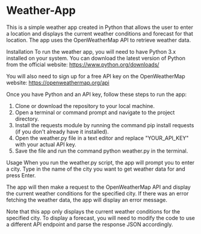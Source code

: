 # Weather-App
This is a simple weather app created in Python that allows the user to enter a location and displays the current weather conditions and forecast for that location. The app uses the OpenWeatherMap API to retrieve weather data.

Installation
To run the weather app, you will need to have Python 3.x installed on your system. You can download the latest version of Python from the official website: https://www.python.org/downloads/

You will also need to sign up for a free API key on the OpenWeatherMap website: https://openweathermap.org/api

Once you have Python and an API key, follow these steps to run the app:

1. Clone or download the repository to your local machine.
2. Open a terminal or command prompt and navigate to the project directory.
3. Install the requests module by running the command pip install requests (if you don't already have it installed).
4. Open the weather.py file in a text editor and replace "YOUR_API_KEY" with your actual API key.
5. Save the file and run the command python weather.py in the terminal.

Usage
When you run the weather.py script, the app will prompt you to enter a city. Type in the name of the city you want to get weather data for and press Enter.

The app will then make a request to the OpenWeatherMap API and display the current weather conditions for the specified city. If there was an error fetching the weather data, the app will display an error message.

Note that this app only displays the current weather conditions for the specified city. To display a forecast, you will need to modify the code to use a different API endpoint and parse the response JSON accordingly.


